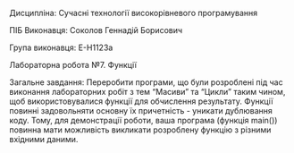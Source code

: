 Дисципліна: Сучасні технології високорівневого програмування

ПІБ Виконавця: Соколов Геннадій Борисович

Група виконавця: Е-Н1123а

Лабораторна робота №7. Функції

Загальне завдання: Переробити програми, що були розроблені під час виконання лабораторних робіт з тем
“Масиви” та “Цикли” таким чином, щоб використовувалися функції для обчислення результату.
Функції повинні задовольняти основну їх причетність - уникати дублювання коду. Тому,
для демонстрації роботи, ваша програма (функція main()) повинна мати можливість викликати
розроблену функцію з різними вхідними даними.
